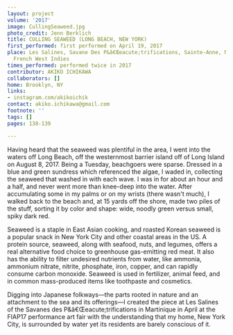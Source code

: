 ```yaml
---
layout: project
volume: '2017'
image: CullingSeaweed.jpg
photo_credit: Jenn Berklich
title: CULLING SEAWEED (LONG BEACH, NEW YORK)
first_performed: first performed on April 19, 2017
place: Les Salines, Savane Des P&â€Œeacute;trifications, Sainte-Anne, Martinique,
  French West Indies
times_performed: performed twice in 2017
contributor: AKIKO ICHIKAWA
collaborators: []
home: Brooklyn, NY
links:
- instagram.com/akikoichik
contact: akiko.ichikawa@gmail.com
footnote: ''
tags: []
pages: 138-139

---
```


Having heard that the seaweed was plentiful in the area, I went into the waters off Long Beach, off the westernmost barrier island off of Long Island on August 8, 2017. Being a Tuesday, beachgoers were sparse. Dressed in a blue and green sundress which referenced the algae, I waded in, collecting the seaweed that washed in with each wave. I was in for about an hour and a half, and never went more than knee-deep into the water. After accumulating some in my palms or on my wrists (there wasn't much), I walked back to the beach and, at 15 yards off the shore, made two piles of the stuff, sorting it by color and shape: wide, noodly green versus small, spiky dark red.

Seaweed is a staple in East Asian cooking, and roasted Korean seaweed is a popular snack in New York City and other coastal areas in the US. A protein source, seaweed, along with seafood, nuts, and legumes, offers a real alternative food choice to greenhouse gas-emitting red meat. It also has the ability to filter undesired nutrients from water, like ammonia, ammonium nitrate, nitrite, phosphate, iron, copper, and can rapidly consume carbon monoxide. Seaweed is used in fertilizer, animal feed, and in common mass-produced items like toothpaste and cosmetics.

Digging into Japanese folkways—the parts rooted in nature and an attachment to the sea and its offerings—I created the piece at Les Salines of the Savanes des P&â€Œeacute;trifications in Martinique in April at the FIAP17 performance art fair with the understanding that my home, New York City, is surrounded by water yet its residents are barely conscious of it.

